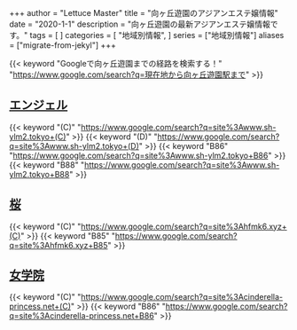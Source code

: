 +++
author = "Lettuce Master"
title = "向ヶ丘遊園のアジアンエステ嬢情報"
date = "2020-1-1"
description = "向ヶ丘遊園の最新アジアンエステ嬢情報です。"
tags = [
]
categories = [
    "地域別情報",
]
series = ["地域別情報"]
aliases = ["migrate-from-jekyl"]
+++

{{< keyword "Googleで向ヶ丘遊園までの経路を検索する！" "https://www.google.com/search?q=現在地から向ヶ丘遊園駅まで" >}}

## [エンジェル](http://www.sh-ylm2.tokyo/)
{{< keyword "(C)" "https://www.google.com/search?q=site%3Awww.sh-ylm2.tokyo+(C)" >}} {{< keyword "(D)" "https://www.google.com/search?q=site%3Awww.sh-ylm2.tokyo+(D)" >}} {{< keyword "B86" "https://www.google.com/search?q=site%3Awww.sh-ylm2.tokyo+B86" >}} {{< keyword "B88" "https://www.google.com/search?q=site%3Awww.sh-ylm2.tokyo+B88" >}} 

## [桜](http://hfmk6.xyz/)
{{< keyword "(C)" "https://www.google.com/search?q=site%3Ahfmk6.xyz+(C)" >}} {{< keyword "B85" "https://www.google.com/search?q=site%3Ahfmk6.xyz+B85" >}} 

## [女学院](http://cinderella-princess.net/)
{{< keyword "(C)" "https://www.google.com/search?q=site%3Acinderella-princess.net+(C)" >}} {{< keyword "B86" "https://www.google.com/search?q=site%3Acinderella-princess.net+B86" >}} 

